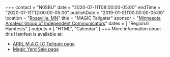 +++
contact = "N0SBU"
date = "2020-07-11T08:00:00-05:00"
endTime =  "2020-07-11T12:00:00-05:00"
publishDate = "2019-01-01T00:00:00-05:00"
location = "[Roseville, MN](https://www.google.com/maps/place/Galilee+Lutheran+Church/@45.0009578,-93.1088589,17z/)"
title = "MAGIC Tailgater"
sponsor = "[Minnesota Amateur Group of Independent Communicators](http://www.magicrepeater.net/)"
dates = [ "Regional Hamfests" ]
outputs = [ "HTML", "Calendar" ]
+++
More information about this Hamfest is available at:

* [ARRL M.A.G.I.C Tailgate page](http://www.arrl.org/hamfests/m-a-g-i-c-tailgate-1)
* [Magic Yard Sale page](http://www.magicrepeater.net/fest.htm) 
